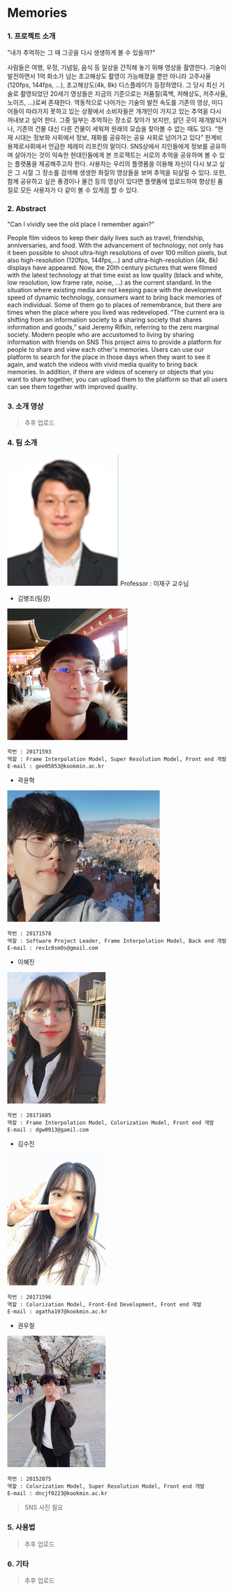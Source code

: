 # Memories  

### 1. 프로젝트 소개

"내가 추억하는 그 때 그곳을 다시 생생하게 볼 수 있을까?"

 사람들은 여행, 우정, 기념일, 음식 등 일상을 간직해 놓기 위해 영상을 촬영한다. 기술이 발전하면서 1억 화소가 넘는 초고해상도 촬영이 가능해졌을 뿐만 아니라 고주사율(120fps, 144fps, …), 초고해상도(4k, 8k) 디스플레이가 등장하였다. 그 당시 최신 기술로 촬영되었던 20세기 영상들은 지금의 기준으로는 저품질(흑백, 저해상도, 저주사율, 노이즈, …)로써 존재한다. 역동적으로 나아가는 기술의 발전 속도를 기존의 영상, 미디어들이 따라가지 못하고 있는 상황에서 소비자들은 개개인이 가지고 있는 추억을 다시 꺼내보고 싶어 한다. 그중 일부는 추억하는 장소로 찾아가 보지만, 살던 곳이 재개발되거나, 기존의 건물 대신 다른 건물이 세워져 원래의 모습을 찾아볼 수 없는 때도 있다. “현재 시대는 정보화 사회에서 정보, 재화를 공유하는 공유 사회로 넘어가고 있다” 한계비용제로사회에서 언급한 제레미 리프킨의 말이다. SNS상에서 지인들에게 정보를 공유하며 살아가는 것이 익숙한 현대인들에게 본 프로젝트는 서로의 추억을 공유하며 볼 수 있는 플랫폼을 제공해주고자 한다. 사용자는 우리의 플랫폼을 이용해 자신이 다시 보고 싶은 그 시절 그 장소를 검색해 생생한 화질의 영상들을 보며 추억을 되살릴 수 있다. 또한, 함께 공유하고 싶은 풍경이나 물건 등의 영상이 있다면 플랫폼에 업로드하여 향상된 품질로 모든 사용자가 다 같이 볼 수 있게끔 할 수 있다.

### 2. Abstract

"Can I vividly see the old place I remember again?"

People film videos to keep their daily lives such as travel, friendship, anniversaries, and food. With the advancement of technology, not only has it been possible to shoot ultra-high resolutions of over 100 million pixels, but also high-resolution (120fps, 144fps,…) and ultra-high-resolution (4k, 8k) displays have appeared. Now, the 20th century pictures that were filmed with the latest technology at that time exist as low quality (black and white, low resolution, low frame rate, noise, ...) as the current standard. In the situation where existing media are not keeping pace with the development speed of dynamic technology, consumers want to bring back memories of each individual. Some of them go to places of remembrance, but there are times when the place where you lived was redeveloped. “The current era is shifting from an information society to a sharing society that shares information and goods,” said Jeremy Rifkin, referring to the zero marginal society. Modern people who are accustomed to living by sharing information with friends on SNS
This project aims to provide a platform for people to share and view each other's memories. Users can use our platform to search for the place in those days when they want to see it again, and watch the videos with vivid media quality to bring back memories. In addition, if there are videos of scenery or objects that you want to share together, you can upload them to the platform so that all users can see them together with improved quality.

### 3. 소개 영상

> 추후 업로드

### 4. 팀 소개

<img src="./doc/image/이재구교수님.png" height="300" weight="300"/>
Professor : 이재구 교수님

* 김병조(팀장)  

<img src="./doc/image/김병조.jpg" height="300" weight="300"/>

```
학번 : 20171593  
역할 : Frame Interpolation Model, Super Resolution Model, Front end 개발 
E-mail : gee05053@kookmin.ac.kr
```

* 곽윤혁  

<img src="./doc/image/곽윤혁.JPG" height="300" weight="300"/>

```
학번 : 20171578  
역할 : Software Project Leader, Frame Interpolation Model, Back end 개발 
E-mail : rev1c0sm0s@gmail.com
```

* 이혜진  

<img src="./doc/image/이혜진.jpeg" height="300" weight="300"/>

```
학번 : 20171685  
역할 : Frame Interpolation Model, Colorization Model, Front end 개발 
E-mail : dgw0913@gamil.com
```

* 김수진  

<img src="./doc/image/김수진.jpg" height="300" weight="300"/>

```
학번 : 20171596  
역할 : Colorization Model, Front-End Development, Front end 개발 
E-mail : agatha197@kookmin.ac.kr
```

* 권우철  

<img src="./doc/image/권우철.jpg" height="300" weight="300"/>

```
학번 : 20152875  
역할 : Colorization Model, Super Resolution Model, Front end 개발 
E-mail : dncjf0223@kookmin.ac.kr
```


>  SNS 사진 필요

### 5. 사용법

> 추후 업로드

### 6. 기타

> 추후 업로드
